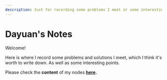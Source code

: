 ```yaml
---
description: Just for recording some problems I meet or some interesting Notes.
---
```


# Dayuan's Notes

Welcome!

Here is where I record some problems and solutions I meet, which I think it's worth to write down. As well as some interesting points.



Please check the **content** of my nodes [**here**](https://github.com/DayuanTan/dayuanNotes/blob/master/SUMMARY.md)**.**

